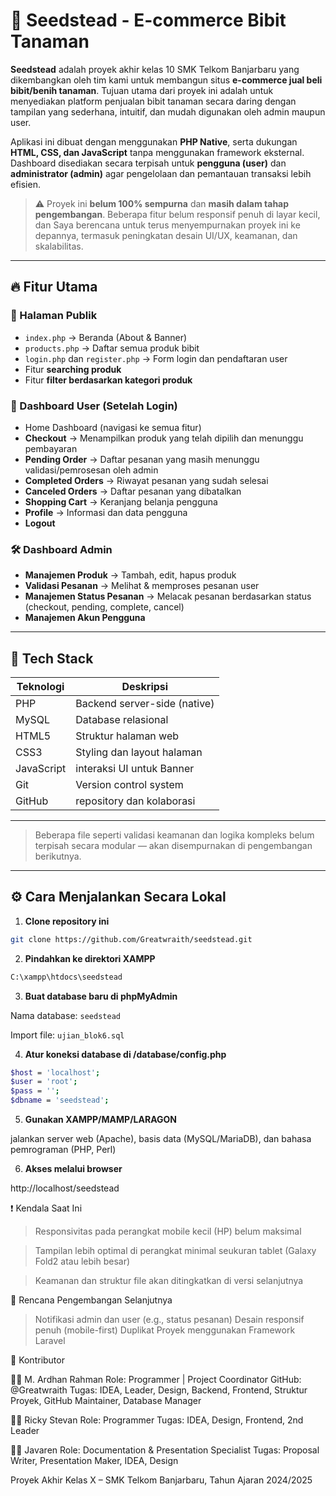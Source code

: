 # 🌱 Seedstead - E-commerce Bibit Tanaman

**Seedstead** adalah proyek akhir kelas 10 SMK Telkom Banjarbaru yang dikembangkan oleh tim kami untuk membangun situs **e-commerce jual beli bibit/benih tanaman**. Tujuan utama dari proyek ini adalah untuk menyediakan platform penjualan bibit tanaman secara daring dengan tampilan yang sederhana, intuitif, dan mudah digunakan oleh admin maupun user.

Aplikasi ini dibuat dengan menggunakan **PHP Native**, serta dukungan **HTML, CSS, dan JavaScript** tanpa menggunakan framework eksternal. Dashboard disediakan secara terpisah untuk **pengguna (user)** dan **administrator (admin)** agar pengelolaan dan pemantauan transaksi lebih efisien.

> ⚠️ Proyek ini **belum 100% sempurna** dan **masih dalam tahap pengembangan**. Beberapa fitur belum responsif penuh di layar kecil, dan Saya berencana untuk terus menyempurnakan proyek ini ke depannya, termasuk peningkatan desain UI/UX, keamanan, dan skalabilitas.

---

## 🔥 Fitur Utama

### 💼 Halaman Publik
- `index.php` → Beranda (About & Banner)
- `products.php` → Daftar semua produk bibit
- `login.php` dan `register.php` → Form login dan pendaftaran user
- Fitur **searching produk**
- Fitur **filter berdasarkan kategori produk**

### 👤 Dashboard User (Setelah Login)
- Home Dashboard (navigasi ke semua fitur)
- **Checkout** → Menampilkan produk yang telah dipilih dan menunggu pembayaran
- **Pending Order** → Daftar pesanan yang masih menunggu validasi/pemrosesan oleh admin
- **Completed Orders** → Riwayat pesanan yang sudah selesai
- **Canceled Orders** → Daftar pesanan yang dibatalkan
- **Shopping Cart** → Keranjang belanja pengguna
- **Profile** → Informasi dan data pengguna
- **Logout**

### 🛠️ Dashboard Admin
- **Manajemen Produk** → Tambah, edit, hapus produk
- **Validasi Pesanan** → Melihat & memproses pesanan user
- **Manajemen Status Pesanan** → Melacak pesanan berdasarkan status (checkout, pending, complete, cancel)
- **Manajemen Akun Pengguna**

---

## 🧱 Tech Stack

| Teknologi | Deskripsi                      |
|-----------|--------------------------------|
| PHP       | Backend server-side (native)   |
| MySQL     | Database relasional            |
| HTML5     | Struktur halaman web           |
| CSS3      | Styling dan layout halaman     |
| JavaScript |  interaksi UI untuk Banner    |
| Git       | Version control system         |
| GitHub    | repository dan kolaborasi      |

---


> Beberapa file seperti validasi keamanan dan logika kompleks belum terpisah secara modular — akan disempurnakan di pengembangan berikutnya.



---

## ⚙️ Cara Menjalankan Secara Lokal

1. **Clone repository ini**

```bash
git clone https://github.com/Greatwraith/seedstead.git
```


2. **Pindahkan ke direktori XAMPP**

```bash
C:\xampp\htdocs\seedstead
```


3. **Buat database baru di phpMyAdmin**

Nama database: 
```seedstead```

Import file: ```ujian_blok6.sql```


4. **Atur koneksi database di /database/config.php**

```bash
$host = 'localhost';
$user = 'root';
$pass = '';
$dbname = 'seedstead';
```


5. **Gunakan XAMPP/MAMP/LARAGON**

jalankan server web (Apache), basis data (MySQL/MariaDB), dan bahasa pemrograman (PHP, Perl) 



6. **Akses melalui browser**

http://localhost/seedstead





❗ Kendala Saat Ini

> Responsivitas pada perangkat mobile kecil (HP) belum maksimal

> Tampilan lebih optimal di perangkat minimal seukuran tablet (Galaxy Fold2 atau lebih besar)

> Keamanan dan struktur file akan ditingkatkan di versi selanjutnya




📌 Rencana Pengembangan Selanjutnya

> Notifikasi admin dan user (e.g., status pesanan)
> Desain responsif penuh (mobile-first)
> Duplikat Proyek menggunakan Framework Laravel






🤝 Kontributor

👨‍💻 M. Ardhan Rahman
Role: Programmer | Project Coordinator
GitHub: @Greatwraith
Tugas: IDEA, Leader, Design, Backend, Frontend, Struktur Proyek, GitHub Maintainer, Database Manager

👨‍💻 Ricky Stevan
Role: Programmer
Tugas: IDEA, Design, Frontend, 2nd Leader

👨‍💻 Javaren
Role: Documentation & Presentation Specialist
Tugas: Proposal Writer, Presentation Maker, IDEA, Design

Proyek Akhir Kelas X – SMK Telkom Banjarbaru, Tahun Ajaran 2024/2025




